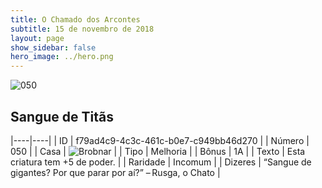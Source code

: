```yaml
---
title: O Chamado dos Arcontes
subtitle: 15 de novembro de 2018
layout: page
show_sidebar: false
hero_image: ../hero.png
---
```


![050](https://cdn.keyforgegame.com/media/card_front/pt/341_050_3GJFRPFVMF7M_pt.png)

## Sangue de Titãs

|----|----|
| ID | f79ad4c9-4c3c-461c-b0e7-c949bb46d270 |
| Número | 050 |
| Casa | ![Brobnar](https://archonarcana.com/images/thumb/e/e0/Brobnar.png/22px-Brobnar.png "Brobnar") |
| Tipo | Melhoria |
| Bônus | 1A |
| Texto | Esta criatura tem +5 de poder. |
| Raridade | Incomum |
| Dizeres | “Sangue de gigantes? Por que parar por aí?” – Rusga, o Chato |
